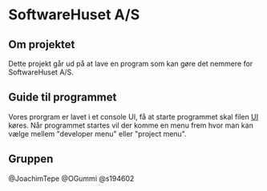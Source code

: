 # SoftwareHuset A/S

## Om projektet 
Dette projekt går ud på at lave en program som kan gøre det nemmere for SoftwareHuset A/S. 

## Guide til programmet 
Vores prorgram er lavet i et console UI, få at starte programmet skal filen [UI](./src/java/ui/UI.java) køres.
Når programmet startes vil der komme en menu frem hvor man kan vælge mellem "developer menu" eller "project menu". 


## Gruppen 
@JoachimTepe
@OGummi
@s194602
